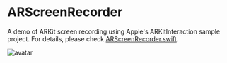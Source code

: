 # ARScreenRecorder
A demo of ARKit screen recording using Apple's ARKitInteraction sample project. For details, please check [ARScreenRecorder.swift](https://github.com/lhuanyu/ARScreenRecorder/blob/master/ARKitInteraction/ARScreenRecorder.swift).

![avatar](https://i.makeagif.com/media/9-30-2019/TgEtaf.gif)
